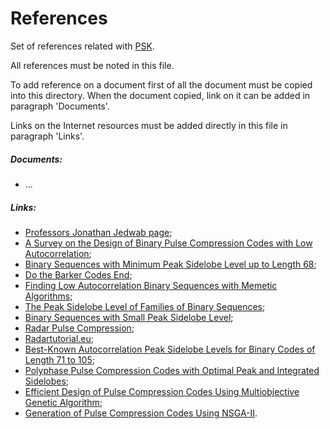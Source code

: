 References
==========
Set of references related with [PSK](http://en.wikipedia.org/wiki/Phase-shift_keying).

All references must be noted in this file.

To add reference on a document first of all the document must be copied into this directory.
When the document copied, link on it can be added in paragraph 'Documents'.

Links on the Internet resources must be added directly in this file in paragraph 'Links'.

##### Documents:
 - ...

##### Links:
 - [Professors Jonathan Jedwab page](http://people.math.sfu.ca/~jed/);
 - [A Survey on the Design of Binary Pulse Compression Codes with Low Autocorrelation](http://cdn.intechopen.com/pdfs/9713/InTech-A_survey_on_the_design_of_binary_pulse_compression_codes_with_low_autocorrelation.pdf);
 - [Binary Sequences with Minimum Peak Sidelobe Level up to Length 68](http://arxiv.org/pdf/1212.4930.pdf);
 - [Do the Barker Codes End](http://www.math.wpi.edu/MPI2008/TSC/TSC-MPI.pdf);
 - [Finding Low Autocorrelation Binary Sequences with Memetic Algorithms](http://www.lcc.uma.es/~ccottap/papers/labsASC.pdf);
 - [The Peak Sidelobe Level of Families of Binary Sequences](http://www.idmercer.com/jedwab-yoshida06.pdf);
 - [Binary Sequences with Small Peak Sidelobe Level](http://www-e.uni-magdeburg.de/kai-usch/pub/lowpsl.pdf);
 - [Radar Pulse Compression](http://www.ittc.ku.edu/workshops/Summer2004Lectures/Radar_Pulse_Compression.pdf);
 - [Radartutorial.eu](http://www.radartutorial.eu/08.transmitters/tx17.en.html);
 - [Best-Known Autocorrelation Peak Sidelobe Levels for Binary Codes of Length 71 to 105](http://norbertwiener.umd.edu/crowds/documents/best_known_binary.pdf);
 - [Polyphase Pulse Compression Codes with Optimal Peak and Integrated Sidelobes](http://www.norbertwiener.umd.edu/crowds/documents/polyphase_pulse_comprssion_codes_with_optimal_sidelobes.pdf);
 - [Efficient Design of Pulse Compression Codes Using Multiobjective Genetic Algorithm](http://www.researchgate.net/publication/220882017_Efficient_Design_of_Pulse_Compression_Codes_using_Multiobjective_Genetic_Algorithm/file/3deec521d50f43a8d4.pdf);
 - [Generation of Pulse Compression Codes Using NSGA-II](http://dspace.nitrkl.ac.in/dspace/bitstream/2080/1112/1/aks2fin.pdf).
